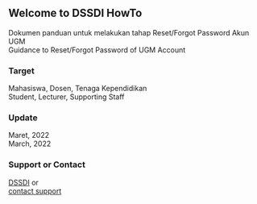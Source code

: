 ## Welcome to DSSDI HowTo

Dokumen panduan untuk melakukan tahap Reset/Forgot Password Akun UGM<br/>
Guidance to Reset/Forgot Password of UGM Account  

### Target

Mahasiswa, Dosen, Tenaga Kependidikan<br/>
Student, Lecturer, Supporting Staff

### Update

Maret, 2022<br/>
March, 2022

### Support or Contact

[DSSDI](https://dssdi.ugm.ac.id) or <br/>
[contact support](dssdi@ugm.ac.id)
